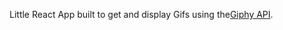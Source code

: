 Little React App built to get and display Gifs using the[Giphy API](https://developers.giphy.com/).

